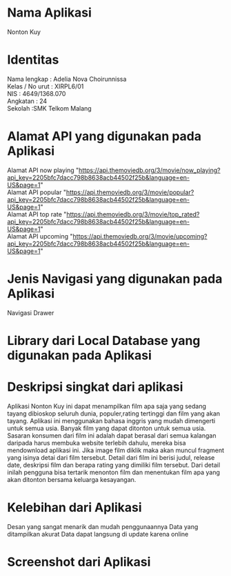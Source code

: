 
# Nama Aplikasi
Nonton Kuy
# Identitas 
Nama lengkap : Adelia Nova Choirunnissa <br>
Kelas / No urut : XIRPL6/01 <br>
NIS : 4649/1368.070<br>
Angkatan : 24<br>
Sekolah :SMK Telkom Malang
# Alamat API yang digunakan pada Aplikasi
Alamat API now playing "https://api.themoviedb.org/3/movie/now_playing?api_key=2205bfc7dacc798b8638acb44502f25b&language=en-US&page=1" <br>
Alamat API popular "https://api.themoviedb.org/3/movie/popular?api_key=2205bfc7dacc798b8638acb44502f25b&language=en-US&page=1" <br>
Alamat API top rate "https://api.themoviedb.org/3/movie/top_rated?api_key=2205bfc7dacc798b8638acb44502f25b&language=en-US&page=1" <br>
Alamat API upcoming "https://api.themoviedb.org/3/movie/upcoming?api_key=2205bfc7dacc798b8638acb44502f25b&language=en-US&page=1" <br>
# Jenis Navigasi yang digunakan pada Aplikasi
Navigasi Drawer
# Library dari Local Database yang digunakan pada Aplikasi 

# Deskripsi singkat dari aplikasi 
Aplikasi Nonton Kuy ini dapat menampilkan film apa saja yang sedang tayang dibioskop seluruh dunia, populer,rating tertinggi dan 
film yang akan tayang. Aplikasi ini menggunakan bahasa inggris yang mudah dimengerti untuk semua usia. 
Banyak film yang dapat ditonton untuk semua usia.
Sasaran konsumen dari film ini adalah dapat berasal dari semua kalangan daripada harus membuka website terlebih dahulu, 
mereka bisa mendownload aplikasi ini.
Jika image film diklik maka akan muncul fragment yang isinya detai dari film tersebut. 
Detail dari film ini berisi judul, release date, deskripsi film dan berapa rating yang dimiliki film tersebut. 
Dari detail inilah pengguna bisa tertarik menonton film dan menentukan film apa yang akan ditonton bersama keluarga kesayangan. 

# Kelebihan dari Aplikasi
Desan yang sangat menarik dan mudah penggunaannya
Data yang ditampilkan akurat
Data dapat langsung di update karena online
# Screenshot dari Aplikasi 

